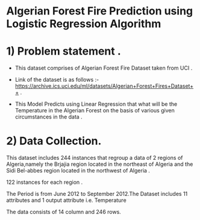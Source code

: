 # Algerian Forest Fire Prediction using Logistic Regression Algorithm 
# 1) Problem statement .
* This dataset comprises of Algerian Forest Fire Dataset taken from UCI .

* Link of the dataset is as follows :- https://archive.ics.uci.edu/ml/datasets/Algerian+Forest+Fires+Dataset++ .

* This Model Predicts using Linear Regression that what will be the Temperature  in the Algerian Forest on the basis of various given circumstances in the data .


# 2) Data Collection.
This dataset includes 244 instances that regroup a data of 2 regions of Algeria,namely the Brjajia region
located in the northeast of Algeria and the Sidi Bel-abbes region located in the northwest of Algeria .

122 instances for each region .

The Period is from June 2012 to September 2012.The Dataset includes 11 attributes and 1 output attribute
i.e. Temperature

The data consists of 14 column and 246 rows.
